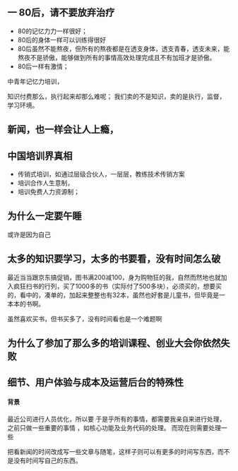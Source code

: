 ## 一 80后，请不要放弃治疗

* 80的记忆力力一样很好；
* 80后的身体一样可以训练得很好
* 80后虽然不能熬夜，但所有的熬夜都是在透支身体，透支青春，透支未来，能熬夜不是骄傲，能够做到所有的事情高效处理完成且不有加班才是骄傲。
* 80后一样有激情；



中青年记忆力培训，


知识付费那么，执行起来却那么难呢；
我们卖的不是知识，卖的是执行，监督，学习环境。



## 新闻，也一样会让人上瘾，


## 中国培训界真相
   
 * 传销式培训，如通过层级合伙人，一层层，教练技术传销方案
 * 培训合作人生意制，
 * 培训免费人力资源制；

 
 
## 为什么一定要午睡

或许是因为自己


## 太多的知识要学习，太多的书要看，没有时间怎么破

最近当当跟京东搞促销，图书满200减100，身为购物狂的我，自然而然地也就加入疯狂扫书的行列，买了1000多的书（实际付了500多块），必须买的，想要买的，看中的，凑单的，加起来整整也有32本，虽然也好套是儿童书，但毕竟是一本本的书啊。

虽然喜欢买书，但书买多了，没有时间看也是一个难题啊


## 为什么了参加了那么多的培训课程、创业大会你依然失败

   
   
## 细节、用户体验与成本及运营后台的特殊性
#### 背景
最近公司进行人员优化，所以要
于是乎所有的事情，都需要我亲自来进行处理，之前只做一些重要的事情 ，如核心功能及业务代码的处理。
而现在则需要处理一些



把看新闻的时间改成写一些文章与随笔，这样子则可以有更多的时间写东西，而不是没有时间写自己的东西。
